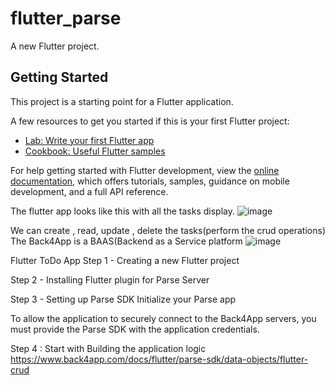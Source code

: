 # flutter_parse

A new Flutter project.

## Getting Started

This project is a starting point for a Flutter application.

A few resources to get you started if this is your first Flutter project:

- [Lab: Write your first Flutter app](https://docs.flutter.dev/get-started/codelab)
- [Cookbook: Useful Flutter samples](https://docs.flutter.dev/cookbook)

For help getting started with Flutter development, view the
[online documentation](https://docs.flutter.dev/), which offers tutorials,
samples, guidance on mobile development, and a full API reference.

The flutter app looks like this with all the tasks display.
![image](https://github.com/ShyamsundarDas/flutter_todo_assign/assets/34059890/02dc329d-756d-4791-8f35-f589d5de341c)


We can create , read, update , delete the tasks(perform the crud operations)
The Back4App is a BAAS(Backend as a Service platform
![image](https://github.com/ShyamsundarDas/flutter_todo_assign/assets/34059890/b0a3dfd1-c76c-4cab-8795-284e9e481c81)



Flutter ToDo App
Step 1 - Creating a new Flutter project

Step 2 - Installing Flutter plugin for Parse Server

Step 3 - Setting up Parse SDK
  Initialize your Parse app
  
To allow the application to securely connect to the Back4App servers, you must provide the Parse SDK with the application credentials.

Step 4 : Start with Building the application logic
https://www.back4app.com/docs/flutter/parse-sdk/data-objects/flutter-crud 
